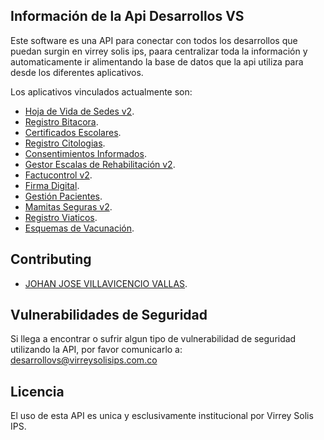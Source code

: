 ## Información de la Api Desarrollos VS

Este software es una API para conectar con todos los desarrollos que puedan surgin en virrey solis ips, paara centralizar toda la información y automaticamente ir alimentando la base de datos que la api utiliza para desde los diferentes aplicativos.

Los aplicativos vinculados actualmente son:

- [Hoja de Vida de Sedes v2](https://laravel.com/docs/routing).
- [Registro Bitacora](https://laravel.com/docs/container).
- [Certificados Escolares](https://laravel.com/docs/container).
- [Registro Citologias](https://laravel.com/docs/container).
- [Consentimientos Informados](https://laravel.com/docs/container).
- [Gestor Escalas de Rehabilitación v2](https://laravel.com/docs/container).
- [Factucontrol v2](https://laravel.com/docs/container).
- [Firma Digital](https://laravel.com/docs/container).
- [Gestión Pacientes](https://laravel.com/docs/container).
- [Mamitas Seguras v2](https://laravel.com/docs/container).
- [Registro Viaticos](https://laravel.com/docs/container).
- [Esquemas de Vacunación](https://laravel.com/docs/container).

## Contributing

- [JOHAN JOSE VILLAVICENCIO VALLAS](https://laravel.com/docs/container).


## Vulnerabilidades de Seguridad

Si llega a encontrar o sufrir algun tipo de vulnerabilidad de seguridad utilizando la API,
por favor comunicarlo a: desarrollovs@virreysolisips.com.co

## Licencia

El uso de esta API es unica y esclusivamente institucional por Virrey Solis IPS.
